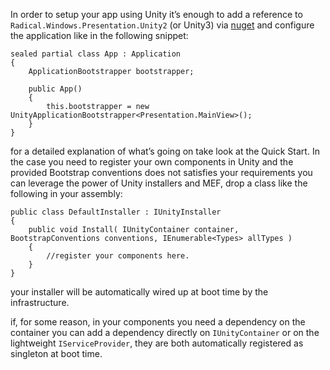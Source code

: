 In order to setup your app using Unity it’s enough to add a reference to `Radical.Windows.Presentation.Unity2` (or Unity3) via [nuget](http://nuget.org/) and configure the application like in the following snippet:

    sealed partial class App : Application
    {
        ApplicationBootstrapper bootstrapper;

        public App()
        {
            this.bootstrapper = new UnityApplicationBootstrapper<Presentation.MainView>();
        }
    }

for a detailed explanation of what’s going on take look at the Quick Start.
In the case you need to register your own components in Unity and the provided Bootstrap conventions does not satisfies your requirements you can leverage the power of Unity installers and MEF, drop a class like the following in your assembly:

    public class DefaultInstaller : IUnityInstaller
    {
        public void Install( IUnityContainer container, BootstrapConventions conventions, IEnumerable<Types> allTypes )
        {
            //register your components here.
        }
    }

your installer will be automatically wired up at boot time by the infrastructure.

if, for some reason, in your components you need a dependency on the container you can add a dependency directly on `IUnityContainer` or on the lightweight `IServiceProvider`, they are both automatically registered as singleton at boot time.